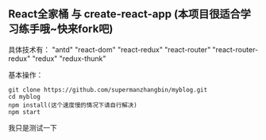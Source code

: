 ## React全家桶 与 create-react-app (本项目很适合学习练手哦~快来fork吧)
具体技术有：   "antd"  "react-dom" "react-redux" "react-router" "react-router-redux" "redux" "redux-thunk"

基本操作：

```
git clone https://github.com/supermanzhangbin/myblog.git
cd myblog
npm install(这个速度慢的情况下请自行解决)
npm start
```

我只是测试一下



